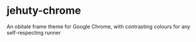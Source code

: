 # jehuty-chrome
An obitale frame theme for Google Chrome, with contrasting colours for any self-respecting runner
